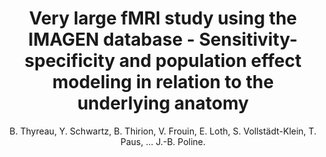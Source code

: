 ---
author: B. Thyreau, Y. Schwartz, B. Thirion, V. Frouin, E. Loth, S. Vollstädt-Klein, T. Paus, ... J.-B. Poline.
title: Very large fMRI study using the IMAGEN database - Sensitivity-specificity and population effect modeling in relation to the underlying anatomy
journal: NeuroImage
year: 2012
type: article
doi: 10.1016/j.neuroimage.2012.02.083
team: yes
volume: 61
number: 1
---